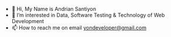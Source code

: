 - 👋 Hi, My Name is Andrian Santiyon
- 👀 I’m interested in Data, Software Testing & Technology of Web Development 
- 📫 How to reach me on email yondeveloper@gmail.com

<!---
labsan/labsan is a ✨ special ✨ repository because its `README.md` (this file) appears on your GitHub profile.
You can click the Preview link to take a look at your changes.
--->
